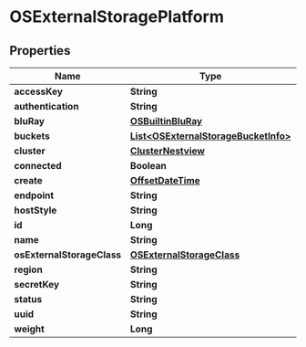 # OSExternalStoragePlatform

## Properties
Name | Type | Description | Notes
------------ | ------------- | ------------- | -------------
**accessKey** | **String** |  |  [optional]
**authentication** | **String** |  |  [optional]
**bluRay** | [**OSBuiltinBluRay**](OSBuiltinBluRay.md) |  |  [optional]
**buckets** | [**List&lt;OSExternalStorageBucketInfo&gt;**](OSExternalStorageBucketInfo.md) |  |  [optional]
**cluster** | [**ClusterNestview**](ClusterNestview.md) |  |  [optional]
**connected** | **Boolean** |  |  [optional]
**create** | [**OffsetDateTime**](OffsetDateTime.md) |  |  [optional]
**endpoint** | **String** |  |  [optional]
**hostStyle** | **String** |  |  [optional]
**id** | **Long** |  |  [optional]
**name** | **String** |  |  [optional]
**osExternalStorageClass** | [**OSExternalStorageClass**](OSExternalStorageClass.md) |  |  [optional]
**region** | **String** |  |  [optional]
**secretKey** | **String** |  |  [optional]
**status** | **String** |  |  [optional]
**uuid** | **String** |  |  [optional]
**weight** | **Long** |  |  [optional]
